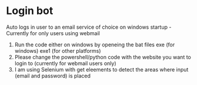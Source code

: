 # Login bot
 Auto logs in user to an email service of choice on windows startup - Currently for only users using webmail
1) Run the code either on windows by openeing the bat files exe (for windows) exe1 (for other platforms) 
2) Please change the powershell/python code with the website you want to login to (currently for webmail users only)
3) I am using Selenium with get eleements to detect the areas where input (email and password) is placed  
